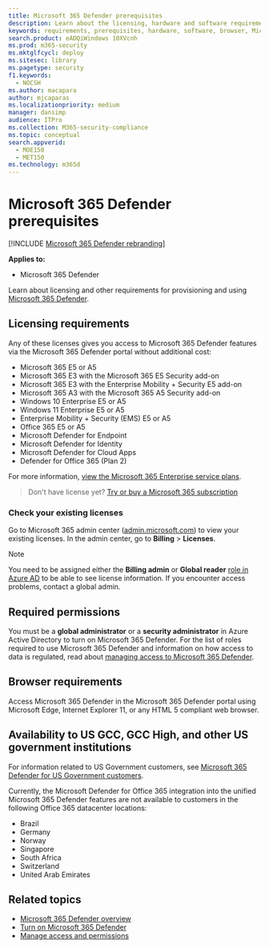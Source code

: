 ```yaml
---
title: Microsoft 365 Defender prerequisites
description: Learn about the licensing, hardware and software requirements, and other configuration settings for Microsoft 365 Defender
keywords: requirements, prerequisites, hardware, software, browser, Microsoft 365 Defender, M365, license, E5, A5, EMS, purchase
search.product: eADQiWindows 10XVcnh
ms.prod: m365-security
ms.mktglfcycl: deploy
ms.sitesec: library
ms.pagetype: security
f1.keywords: 
  - NOCSH
ms.author: macapara
author: mjcaparas
ms.localizationpriority: medium
manager: dansimp
audience: ITPro
ms.collection: M365-security-compliance
ms.topic: conceptual
search.appverid: 
  - MOE150
  - MET150
ms.technology: m365d
---
```


# Microsoft 365 Defender prerequisites

[!INCLUDE [Microsoft 365 Defender rebranding](../includes/microsoft-defender.md)]


**Applies to:**
- Microsoft 365 Defender

Learn about licensing and other requirements for provisioning and using [Microsoft 365 Defender](microsoft-365-defender.md).

## Licensing requirements
Any of these licenses gives you access to Microsoft 365 Defender features via the Microsoft 365 Defender portal without additional cost:

- Microsoft 365 E5 or A5
- Microsoft 365 E3 with the Microsoft 365 E5 Security add-on
- Microsoft 365 E3 with the Enterprise Mobility + Security E5 add-on
- Microsoft 365 A3 with the Microsoft 365 A5 Security add-on
- Windows 10 Enterprise E5 or A5
- Windows 11 Enterprise E5 or A5
- Enterprise Mobility + Security (EMS) E5 or A5 
- Office 365 E5 or A5
- Microsoft Defender for Endpoint
- Microsoft Defender for Identity 
- Microsoft Defender for Cloud Apps
- Defender for Office 365 (Plan 2)

For more information, [view the Microsoft 365 Enterprise service plans](https://www.microsoft.com/licensing/product-licensing/microsoft-365-enterprise).

> Don't have license yet? [Try or buy a Microsoft 365 subscription](../../commerce/try-or-buy-microsoft-365.md)

### Check your existing  licenses
Go to Microsoft 365 admin center ([admin.microsoft.com](https://admin.microsoft.com/)) to view your existing licenses. In the admin center, go to **Billing** > **Licenses**.

>[!NOTE]
> You need to be assigned either the **Billing admin** or **Global reader** [role in Azure AD](/azure/active-directory/roles/permissions-reference) to be able to see license information. If you encounter access problems, contact a global admin.

## Required permissions
You must be a **global administrator** or a **security administrator** in Azure Active Directory to turn on Microsoft 365 Defender. For the list of roles required to use Microsoft 365 Defender and information on how access to data is regulated, read about [managing access to Microsoft 365 Defender](m365d-permissions.md).

## Browser requirements
Access Microsoft 365 Defender in the Microsoft 365 Defender portal using Microsoft Edge, Internet Explorer 11, or any HTML 5 compliant web browser.

## Availability to US GCC, GCC High, and other US government institutions

For information related to US Government customers, see [Microsoft 365 Defender for US Government customers](usgov.md).

Currently, the Microsoft Defender for Office 365 integration into the unified Microsoft 365 Defender features are not available to customers in the following Office 365 datacenter locations:

- Brazil 
- Germany 
- Norway 
- Singapore 
- South Africa
- Switzerland 
- United Arab Emirates 


## Related topics
- [Microsoft 365 Defender overview](microsoft-365-defender.md)
- [Turn on Microsoft 365 Defender](m365d-enable.md)
- [Manage access and permissions](m365d-permissions.md)
